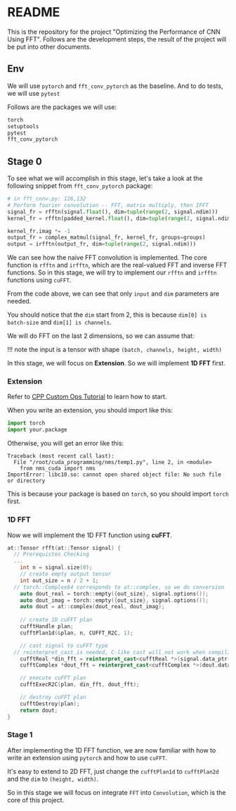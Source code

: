 # README
This is the repository for the project "Optimizing the Performance of CNN Using FFT".
Follows are the development steps, the result of the project will be put into other documents.
## Env
We will use `pytorch` and `fft_conv_pytorch` as the baseline.
And to do tests, we will use `pytest`

Follows are the packages we will use:
```py
torch
setuptools
pytest
fft_conv_pytorch
```

## Stage 0
To see what we will accomplish in this stage, let's take a look at the following snippet from `fft_conv_pytorch` package:
```python
# in fft_conv.py: 126,132
# Perform fourier convolution -- FFT, matrix multiply, then IFFT
signal_fr = rfftn(signal.float(), dim=tuple(range(2, signal.ndim)))
kernel_fr = rfftn(padded_kernel.float(), dim=tuple(range(2, signal.ndim)))

kernel_fr.imag *= -1
output_fr = complex_matmul(signal_fr, kernel_fr, groups=groups)
output = irfftn(output_fr, dim=tuple(range(2, signal.ndim)))
```

We can see how the naive FFT convolution is implemented.
The core function is `rfftn` and `irfftn`, which are the real-valued FFT and inverse FFT functions.
So in this stage, we will try to implement our `rfftn` and `irfftn` functions using `cuFFT`.

From the code above, we can see that only `input` and `dim` parameters are needed.

You should notice that the `dim` start from 2, this is because `dim[0] is batch-size` and `dim[1] is channels`.

We will do FFT on the last 2 dimensions, so we can assume that:

!!! note the input is a tensor with shape `(batch, channels, height, width)`

In this stage, we will focus on **Extension**. So we will implement **1D FFT** first.

### Extension
Refer to [CPP Custom Ops Tutorial](https://pytorch.org/tutorials/advanced/cpp_custom_ops.html#cpp-custom-ops-tutorial) to learn how to start.

When you write an extension, you should import like this:
```py
import torch
import your.package
```
Otherwise, you will get an error like this:
```shell
Traceback (most recent call last):
  File "/root/cuda_programming/nms/temp1.py", line 2, in <module>
    from nms_cuda import nms
ImportError: libc10.so: cannot open shared object file: No such file or directory
```
This is because your package is based on `torch`, so you should import `torch` first.

### 1D FFT
Now we will implement the 1D FFT function using **cuFFT**.

```cpp
at::Tensor rfft(at::Tensor signal) {
  // Prerequistes Checking
  ...
	int n = signal.size(0);
	// create empty output tensor
	int out_size = n / 2 + 1;
  // torch::Complex64 corresponds to at::complex, so we do conversion
	auto dout_real = torch::empty({out_size}, signal.options());
	auto dout_imag = torch::empty({out_size}, signal.options());
	auto dout = at::complex(dout_real, dout_imag);
	
	// create 1D cuFFT plan
	cufftHandle plan;
	cufftPlan1d(&plan, n, CUFFT_R2C, 1);

	// cast signal to cuFFT type
  // reinterpret_cast is needed, C-like cast will not work when compiling
	cufftReal *din_fft = reinterpret_cast<cufftReal *>(signal.data_ptr());
	cufftComplex *dout_fft = reinterpret_cast<cufftComplex *>(dout.data_ptr());

	// execute cuFFT plan
	cufftExecR2C(plan, din_fft, dout_fft);

	// destroy cuFFT plan
	cufftDestroy(plan);
	return dout;
}
```

### Stage 1
After implementing the 1D FFT function, we are now familiar with how to write an extension using `pytorch` and how to use `cuFFT`.

It's easy to extend to 2D FFT, just change the `cufftPlan1d` to `cufftPlan2d` and the `dim` to `(height, width)`.

So in this stage we will focus on integrate `FFT` into `Convolution`, which is the core of this project.
